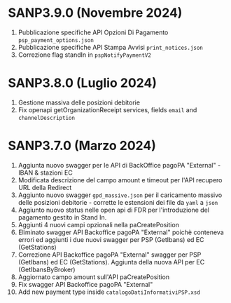 # SANP3.9.0 (Novembre 2024)
1. Pubblicazione specifiche API Opzioni Di Pagamento `psp_payment_options.json`
2. Pubblicazione specifiche API Stampa Avvisi `print_notices.json`
3. Correzione flag standIn in `pspNotifyPaymentV2` 

# SANP3.8.0 (Luglio 2024)
1. Gestione massiva delle posizioni debitorie
2. Fix openapi getOrganizationReceipt services, fields `email` and `channelDescription`

# SANP3.7.0 (Marzo 2024)
1. Aggiunta nuovo swagger per le API di BackOffice pagoPA "External" - IBAN & stazioni EC
2. Modificata descrizione del campo amount e timeout per l'API recupero URL della Redirect
3. Aggiunto nuovo swagger `gpd_massive.json` per il caricamento massivo delle posizioni debitorie - corrette le estensioni dei file da `yaml` a `json`
4. Aggiunto nuovo status nelle open api di FDR per l'introduzione del pagamento gestito in Stand In.
5. Aggiunti 4 nuovi campi opzionali nella paCreatePosition
6. Eliminato swagger API Backoffice pagoPA "External" poichè conteneva errori ed aggiunti i due nuovi swagger per PSP (GetIbans) ed EC (GetStations)
7. Correzione API Backoffice pagoPA "External" swagger per PSP (GetIbans) ed EC (GetStations). Aggiunta della nuova API per EC (GetIbansByBroker)
8. Aggiornato campo amount sull'API paCreatePosition
9. Fix swagger API Backoffice pagoPA "External"
10. Add new payment type inside `catalogoDatiInformativiPSP.xsd`
